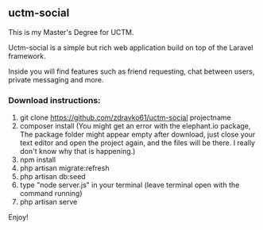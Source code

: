 ## uctm-social

This is my Master's Degree for UCTM.

Uctm-social is a simple but rich web application build on top of the Laravel framework.

Inside you will find features such as friend requesting, chat between users, private messaging and more.

### Download instructions:

1. git clone https://github.com/zdravko61/uctm-social projectname
2. composer install (You might get an error with the elephant.io package, The package folder might appear empty after download, just close your text editor and open the project again, and the files will be there. I really don't know why that is happening.)
2. npm install
4. php artisan migrate:refresh
5. php artisan db:seed
6. type "node server.js" in your terminal (leave terminal open with the command running)
7. php artisan serve

Enjoy!
